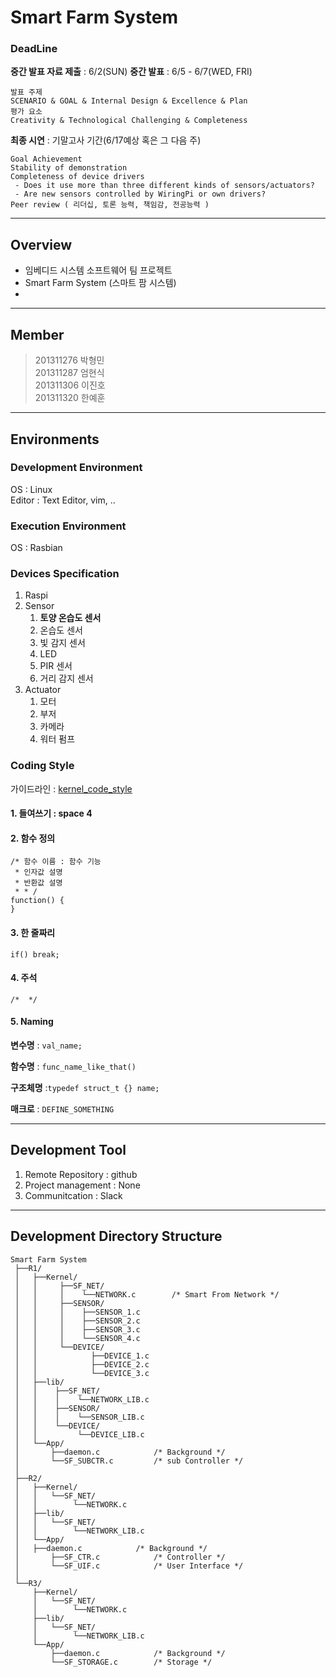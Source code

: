 
# Smart Farm System
### DeadLine
__중간 발표 자료 제출__ : 6/2(SUN)
__중간 발표__ : 6/5 - 6/7(WED, FRI)
```
발표 주제
SCENARIO & GOAL & Internal Design & Excellence & Plan
평가 요소
Creativity & Technological Challenging & Completeness
```
__최종 시연__ : 기말고사 기간(6/17예상 혹은 그 다음 주)
```
Goal Achievement
Stability of demonstration
Completeness of device drivers
 - Does it use more than three different kinds of sensors/actuators? 
 - Are new sensors controlled by WiringPi or own drivers? 
Peer review ( 리더십, 토론 능력, 책임감, 전공능력 )
```
---
## Overview
* 임베디드 시스템 소프트웨어 팀 프로젝트
* Smart Farm System (스마트 팜 시스템)
* 
---
## Member
> 201311276 박형민   
> 201311287 엄현식  
> 201311306 이진호   
> 201311320 한예훈   
---
## Environments
### Development Environment
OS : Linux  
Editor : Text Editor, vim, ..  

### Execution Environment
OS : Rasbian

### Devices Specification
1. Raspi
2. Sensor
	1. __토양 온습도 센서__
	2. 온습도 센서
	3. 빛 감지 센서
	4. LED
	5. PIR 센서
	6. 거리 감지 센서
3. Actuator
	1. 모터
	2. 부저
    3. 카메라
	4. 워터 펌프
### Coding Style
가이드라인 : [kernel_code_style](https://www.kernel.org/doc/html/v4.10/process/coding-style.html)

#### 1. 들여쓰기 : __space 4__

#### 2. 함수 정의
```
/* 함수 이름 : 함수 기능
 * 인자값 설명
 * 반환값 설명
 * * /
function() {
}
```

#### 3. 한 줄짜리
```if() break;```


#### 4. 주석
```/*  */```

#### 5. Naming

__변수명__ : ```val_name;```

__함수명__ : ```func_name_like_that() ```

__구조체명__ :```typedef struct_t {} name;```

__매크로__ : ```DEFINE_SOMETHING```


---
## Development Tool
1. Remote Repository : github
2. Project management : None
3. Communitcation : Slack

---
## Development Directory Structure
```
Smart Farm System
 ├──R1/
 │   ├──Kernel/
 │   │	   ├──SF_NET/
 │   │	   │    └──NETWORK.c 		/* Smart From Network */
 │   │	   ├──SENSOR/
 │   │	   │    ├──SENSOR_1.c
 │   │	   │    ├──SENSOR_2.c
 │   │	   │    ├──SENSOR_3.c
 │   │	   │    └──SENSOR_4.c
 │   │	   └──DEVICE/
 │   │            ├──DEVICE_1.c
 │   │            ├──DEVICE_2.c
 │   │            └──DEVICE_3.c
 │   ├──lib/							
 │   │	  ├──SF_NET/
 │   │	  │    └──NETWORK_LIB.c 
 │   │	  ├──SENSOR/
 │   │	  │    └──SENSOR_LIB.c
 │   │	  └──DEVICE/
 │   │	       └──DEVICE_LIB.c
 │   └──App/
 │       ├──daemon.c 			/* Background */
 │       └──SF_SUBCTR.c 		/* sub Controller */
 │
 ├──R2/
 │   ├──Kernel/
 │   │   └──SF_NET/
 │   │        └──NETWORK.c
 │   ├──lib/
 │   │	 └──SF_NET/
 │   │	      └──NETWORK_LIB.c 
 │   └──App/
 │	 ├──daemon.c	 		/* Background */
 │       ├──SF_CTR.c 			/* Controller */
 │       └──SF_UIF.c 			/* User Interface */
 │
 └──R3/
     ├──Kernel/
     │   └──SF_NET/
     │        └──NETWORK.c
     ├──lib/
     │   └──SF_NET/
     │	      └──NETWORK_LIB.c 
     └──App/
     	 ├──daemon.c 			/* Background */
         └──SF_STORAGE.c 		/* Storage */
```
